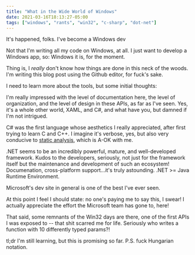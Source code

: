```yaml
---
title: "What in the Wide World of Windows"
date: 2021-03-16T18:13:27-05:00
tags: ["windows", "rants", "win32", "c-sharp", "dot-net"]
---
```


It's happened, folks. I've become a Windows dev

Not that I'm writing all my code on Windows, at all. I just want to develop a Windows app, so: Windows it is, for the moment.

Thing is, I _really_ don't know how things are done in this neck of the woods. I'm writing this blog post using the Github editor, for fuck's sake.

I need to learn more about the tools, but some initial thoughts:

I'm really impressed with the level of documentation here, the level of organization, and the level of design in these APIs, as far as I've seen. Yes, it's a whole other world, XAML, and C#, and what have you, but damned if I'm not intrigued.

C# was the first language whose aesthetics I really appreciated, after first trying to learn C and C++. I imagine it's verbose, yes, but also very conducive to [static analysis](https://en.wikipedia.org/wiki/Static_program_analysis), which is A-OK with me.

.NET seems to be an incredibly powerful, mature, and well-developed framework. Kudos to the developers, seriously, not just for the framework itself but the maintenance and development of such an ecosystem! Documenation, cross-platform support...it's truly astounding. .NET >= Java Runtime Environment.

Microsoft's dev site in general is one of the best I've ever seen.

At this point I feel I should state: no one's paying me to say this, I swear! I actually appreciate the effort the Microsoft team has gone to, here!

That said, some remnants of the Win32 days are there, one of the first APIs I was exposed to -- that shit scarred me for life. Seriously who writes a function with 10 differently typed params?!

tl;dr I'm still learning, but this is promising so far. P.S. fuck Hungarian notation.
